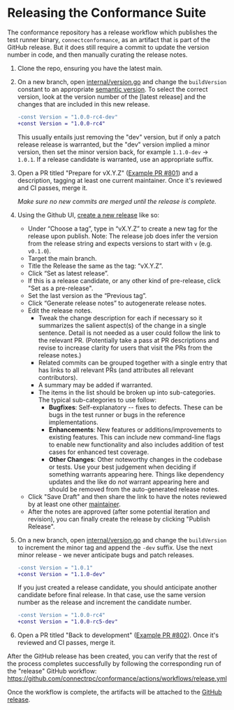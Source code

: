 # Releasing the Conformance Suite

The conformance repository has a release workflow which publishes the test runner
binary, `connectconformance`, as an artifact that is part of the GitHub release.
But it does still require a commit to update the version number in code, and then
manually curating the release notes.

1. Clone the repo, ensuring you have the latest main.

2. On a new branch, open [internal/version.go](internal/version.go) and change the
   `buildVersion` constant to an appropriate [semantic version](https://semver.org/).
   To select the correct version, look at the version number of the [latest release]
   and the changes that are included in this new release.
   ```patch
   -const Version = "1.0.0-rc4-dev"
   +const Version = "1.0.0-rc4"
   ```
   This usually entails just removing the "dev" version, but if only a patch release
   release is warranted, but the "dev" version implied a minor version, then set the
   minor version back, for example `1.1.0-dev` -> `1.0.1`. If a release candidate is
   warranted, use an appropriate suffix.

3. Open a PR titled "Prepare for vX.Y.Z" ([Example PR #801](https://github.com/connectrpc/conformance/pull/801))
   and a description, tagging at least one current maintainer. Once it's reviewed and
   CI passes, merge it.

   *Make sure no new commits are merged until the release is complete.*

4. Using the Github UI, [create a new release](https://github.com/connectrpc/conformance/releases/new)
   like so:
   * Under “Choose a tag”, type in “vX.Y.Z” to create a new tag for the release upon publish.
     Note: The release job does infer the version from the release string and expects versions
     to start with `v` (e.g. `v0.1.0`).
   * Target the main branch.
   * Title the Release the same as the tag: “vX.Y.Z”.
   * Click “Set as latest release”.
   * If this is a release candidate, or any other kind of pre-release, click "Set as a pre-release".
   * Set the last version as the “Previous tag”.
   * Click “Generate release notes” to autogenerate release notes.
   * Edit the release notes.
      * Tweak the change description for each if necessary so it summarizes the salient
        aspect(s) of the change in a single sentence. Detail is not needed as a user could
        follow the link to the relevant PR. (Potentially take a pass at PR descriptions
        and revise to increase clarity for users that visit the PRs from the release notes.)
      * Related commits can be grouped together with a single entry that has links to all
        relevant PRs (and attributes all relevant contributors).
      * A summary may be added if warranted.
      * The items in the list should be broken up into sub-categories. The typical
        sub-categories to use follow:
         * **Bugfixes**: Self-explanatory -- fixes to defects. These can be bugs in the
           test runner or bugs in the reference implementations.
         * **Enhancements**: New features or additions/improvements to existing features.
           This can include new command-line flags to enable new functionality and also
           includes addition of test cases for enhanced test coverage.
         * **Other Changes**: Other noteworthy changes in the codebase or tests. Use your
           best judgement when deciding if something warrants appearing here. Things like
           dependency updates and the like do _not_ warrant appearing here and should be
           removed from the auto-generated release notes.
   * Click "Save Draft" and then share the link to have the notes reviewed by at least one
     other [maintainer](https://github.com/connectrpc/conformance/blob/main/MAINTAINERS.md).
   * After the notes are approved (after some potential iteration and revision), you can
     finally create the release by clicking "Publish Release".

5. On a new branch, open [internal/version.go](internal/version.go) and change the
   `buildVersion` to increment the minor tag and append the `-dev` suffix. Use the
   next minor release - we never anticipate bugs and patch releases.
   ```patch
   -const Version = "1.0.1"
   +const Version = "1.1.0-dev"
   ```
   If you just created a release candidate, you should anticipate another candidate
   before final release. In that case, use the same version number as the release
   and increment the candidate number.
   ```patch
   -const Version = "1.0.0-rc4"
   +const Version = "1.0.0-rc5-dev"
   ```

6. Open a PR titled "Back to development" ([Example PR #802](https://github.com/connectrpc/conformance/pull/802)).
   Once it's reviewed and CI passes, merge it.

After the GitHub release has been created, you can verify that the rest of the process
completes successfully by following the corresponding run of the "release" GitHub
workflow: https://github.com/connectrpc/conformance/actions/workflows/release.yml

Once the workflow is complete, the artifacts will be attached to the
[GitHub release](https://github.com/connectrpc/conformance/releases).
